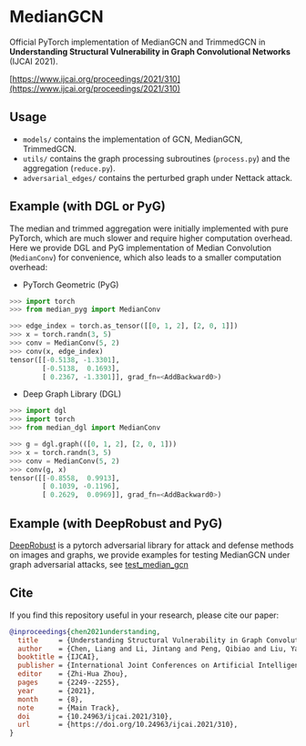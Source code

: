 # MedianGCN
Official PyTorch implementation of MedianGCN and TrimmedGCN in **Understanding Structural Vulnerability in Graph Convolutional Networks** (IJCAI 2021).

[https://www.ijcai.org/proceedings/2021/310](https://www.ijcai.org/proceedings/2021/310)

## Usage
* `models/` contains the implementation of GCN, MedianGCN, TrimmedGCN.
* `utils/` contains the graph processing subroutines (`process.py`) and the aggregation (`reduce.py`).
* `adversarial_edges/` contains the perturbed graph under Nettack attack.

## Example (with DGL or PyG)
The median and trimmed aggregation were initially implemented with pure PyTorch, which are much slower and require higher computation overhead. Here we provide DGL and PyG implementation of Median Convolution (`MedianConv`) for convenience, which also leads to a smaller computation overhead:

+ PyTorch Geometric (PyG)

```python
>>> import torch
>>> from median_pyg import MedianConv

>>> edge_index = torch.as_tensor([[0, 1, 2], [2, 0, 1]])
>>> x = torch.randn(3, 5)
>>> conv = MedianConv(5, 2)
>>> conv(x, edge_index)
tensor([[-0.5138, -1.3301],
        [-0.5138,  0.1693],
        [ 0.2367, -1.3301]], grad_fn=<AddBackward0>)
```

+ Deep Graph Library (DGL)

```python
>>> import dgl
>>> import torch
>>> from median_dgl import MedianConv

>>> g = dgl.graph(([0, 1, 2], [2, 0, 1]))
>>> x = torch.randn(3, 5)
>>> conv = MedianConv(5, 2)
>>> conv(g, x)
tensor([[-0.8558,  0.9913],
        [ 0.1039, -0.1196],
        [ 0.2629,  0.0969]], grad_fn=<AddBackward0>)
```


## Example (with DeepRobust and PyG)
[DeepRobust](https://github.com/DSE-MSU/DeepRobust) is a pytorch adversarial library for attack and defense methods on images and graphs, we provide examples for testing MedianGCN under graph adversarial attacks,
see [test_median_gcn](https://github.com/DSE-MSU/DeepRobust/blob/master/examples/graph/test_median_gcn.py)

## Cite
If you find this repository useful in your research, please cite our paper:

```bibtex
@inproceedings{chen2021understanding,
  title     = {Understanding Structural Vulnerability in Graph Convolutional Networks},
  author    = {Chen, Liang and Li, Jintang and Peng, Qibiao and Liu, Yang and Zheng, Zibin and Yang, Carl},
  booktitle = {IJCAI},
  publisher = {International Joint Conferences on Artificial Intelligence Organization},
  editor    = {Zhi-Hua Zhou},
  pages     = {2249--2255},
  year      = {2021},
  month     = {8},
  note      = {Main Track},
  doi       = {10.24963/ijcai.2021/310},
  url       = {https://doi.org/10.24963/ijcai.2021/310},
}
```
